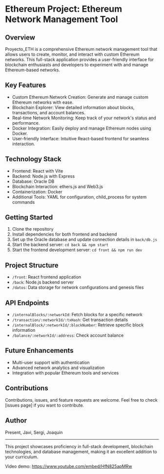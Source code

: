 # Ethereum Project: Ethereum Network Management Tool

## Overview
Proyecto_ETH is a comprehensive Ethereum network management tool that allows users to create, monitor, and interact with custom Ethereum networks. This full-stack application provides a user-friendly interface for blockchain enthusiasts and developers to experiment with and manage Ethereum-based networks.

## Key Features
- Custom Ethereum Network Creation: Generate and manage custom Ethereum networks with ease.
- Blockchain Explorer: View detailed information about blocks, transactions, and account balances.
- Real-time Network Monitoring: Keep track of your network's status and performance.
- Docker Integration: Easily deploy and manage Ethereum nodes using Docker.
- User-friendly Interface: Intuitive React-based frontend for seamless interaction.

## Technology Stack
- Frontend: React with Vite
- Backend: Node.js with Express
- Database: Oracle DB
- Blockchain Interaction: ethers.js and Web3.js
- Containerization: Docker
- Additional Tools: YAML for configuration, child_process for system commands

## Getting Started
1. Clone the repository
2. Install dependencies for both frontend and backend
3. Set up the Oracle database and update connection details in `back/db.js`
4. Start the backend server: `cd back && npm start`
5. Start the frontend development server: `cd front && npm run dev`

## Project Structure
- `/front`: React frontend application
- `/back`: Node.js backend server
- `/datos`: Data storage for network configurations and genesis files

## API Endpoints
- `/internalBlocks/:networkId`: Fetch blocks for a specific network
- `/transaction/:networkId/:txHash`: Get transaction details
- `/internalBlock/:networkId/:blockNumber`: Retrieve specific block information
- `/balance/:networkId/:address`: Check account balance

## Future Enhancements
- Multi-user support with authentication
- Advanced network analytics and visualization
- Integration with popular Ethereum tools and services

## Contributions
Contributions, issues, and feature requests are welcome. Feel free to check [issues page] if you want to contribute.


## Author
Present, Javi, Sergi, Joaquin

---

This project showcases proficiency in full-stack development, blockchain technologies, and database management, making it an excellent addition to your curriculum.

Video demo: https://www.youtube.com/embed/HfN825apMRw



